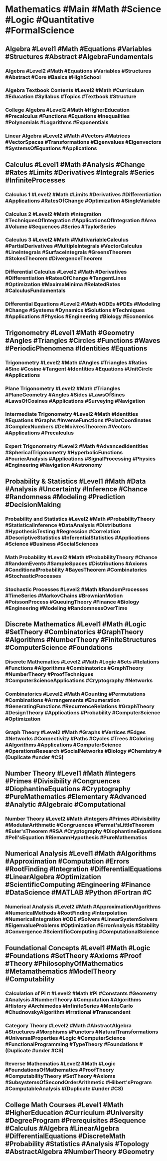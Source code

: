 # Mathematics #Main #Math #Science #Logic #Quantitative #FormalScience

## Algebra #Level1 #Math #Equations #Variables #Structures #Abstract #AlgebraFundamentals
### Algebra #Level2 #Math #Equations #Variables #Structures #Abstract #Core #Basics #HighSchool
### Algebra Textbook Contents #Level2 #Math #Curriculum #Education #Syllabus #Topics #Textbook #Structure
### College Algebra #Level2 #Math #HigherEducation #Precalculus #Functions #Equations #Inequalities #Polynomials #Logarithms #Exponentials
### Linear Algebra #Level2 #Math #Vectors #Matrices #VectorSpaces #Transformations #Eigenvalues #Eigenvectors #SystemsOfEquations #Applications

## Calculus #Level1 #Math #Analysis #Change #Rates #Limits #Derivatives #Integrals #Series #InfiniteProcesses
### Calculus 1 #Level2 #Math #Limits #Derivatives #Differentiation #Applications #RatesOfChange #Optimization #SingleVariable
### Calculus 2 #Level2 #Math #Integration #TechniquesOfIntegration #ApplicationsOfIntegration #Area #Volume #Sequences #Series #TaylorSeries
### Calculus 3 #Level2 #Math #MultivariableCalculus #PartialDerivatives #MultipleIntegrals #VectorCalculus #LineIntegrals #SurfaceIntegrals #GreensTheorem #StokesTheorem #DivergenceTheorem
### Differential Calculus #Level2 #Math #Derivatives #Differentiation #RatesOfChange #TangentLines #Optimization #MaximaMinima #RelatedRates #CalculusFundamentals
### Differential Equations #Level2 #Math #ODEs #PDEs #Modeling #Change #Systems #Dynamics #Solutions #Techniques #Applications #Physics #Engineering #Biology #Economics

## Trigonometry #Level1 #Math #Geometry #Angles #Triangles #Circles #Functions #Waves #PeriodicPhenomena #Identities #Equations
### Trigonometry #Level2 #Math #Angles #Triangles #Ratios #Sine #Cosine #Tangent #Identities #Equations #UnitCircle #Applications
### Plane Trigonometry #Level2 #Math #Triangles #PlaneGeometry #Angles #Sides #LawsOfSines #LawsOfCosines #Applications #Surveying #Navigation
### Intermediate Trigonometry #Level2 #Math #Identities #Equations #Graphs #InverseFunctions #PolarCoordinates #ComplexNumbers #DeMoivresTheorem #Vectors #Applications #Precalculus
### Expert Trigonometry #Level2 #Math #AdvancedIdentities #SphericalTrigonometry #HyperbolicFunctions #FourierAnalysis #Applications #SignalProcessing #Physics #Engineering #Navigation #Astronomy

## Probability & Statistics #Level1 #Math #Data #Analysis #Uncertainty #Inference #Chance #Randomness #Modeling #Prediction #DecisionMaking
### Probability and Statistics #Level2 #Math #ProbabilityTheory #StatisticalInference #DataAnalysis #Distributions #HypothesisTesting #Regression #Correlation #DescriptiveStatistics #InferentialStatistics #Applications #Science #Business #SocialSciences
### Math Probability #Level2 #Math #ProbabilityTheory #Chance #RandomEvents #SampleSpaces #Distributions #Axioms #ConditionalProbability #BayesTheorem #Combinatorics #StochasticProcesses
### Stochastic Processes #Level2 #Math #RandomProcesses #TimeSeries #MarkovChains #BrownianMotion #PoissonProcess #QueuingTheory #Finance #Biology #Engineering #Modeling #RandomnessOverTime

## Discrete Mathematics #Level1 #Math #Logic #SetTheory #Combinatorics #GraphTheory #Algorithms #NumberTheory #FiniteStructures #ComputerScience #Foundations
### Discrete Mathematics #Level2 #Math #Logic #Sets #Relations #Functions #Algorithms #Combinatorics #GraphTheory #NumberTheory #ProofTechniques #ComputerScienceApplications #Cryptography #Networks
### Combinatorics #Level2 #Math #Counting #Permutations #Combinations #Arrangements #Enumeration #GeneratingFunctions #RecurrenceRelations #GraphTheory #DesignTheory #Applications #Probability #ComputerScience #Optimization
### Graph Theory #Level2 #Math #Graphs #Vertices #Edges #Networks #Connectivity #Paths #Cycles #Trees #Coloring #Algorithms #Applications #ComputerScience #OperationsResearch #SocialNetworks #Biology #Chemistry #(Duplicate #under #CS)

## Number Theory #Level1 #Math #Integers #Primes #Divisibility #Congruences #DiophantineEquations #Cryptography #PureMathematics #Elementary #Advanced #Analytic #Algebraic #Computational
### Number Theory #Level2 #Math #Integers #Primes #Divisibility #ModularArithmetic #Congruences #Fermat'sLittleTheorem #Euler'sTheorem #RSA #Cryptography #DiophantineEquations #Pell'sEquation #RiemannHypothesis #PureMathematics

## Numerical Analysis #Level1 #Math #Algorithms #Approximation #Computation #Errors #RootFinding #Integration #DifferentialEquations #LinearAlgebra #Optimization #ScientificComputing #Engineering #Finance #DataScience #MATLAB #Python #Fortran #C
### Numerical Analysis #Level2 #Math #ApproximationAlgorithms #NumericalMethods #RootFinding #Interpolation #NumericalIntegration #ODE #Solvers #LinearSystemSolvers #EigenvalueProblems #Optimization #ErrorAnalysis #Stability #Convergence #ScientificComputing #ComputationalScience

## Foundational Concepts #Level1 #Math #Logic #Foundations #SetTheory #Axioms #Proof #Theory #PhilosophyOfMathematics #Metamathematics #ModelTheory #Computability
### Calculation of Pi π #Level2 #Math #Pi #Constants #Geometry #Analysis #NumberTheory #Computation #Algorithms #History #Archimedes #InfiniteSeries #MonteCarlo #ChudnovskyAlgorithm #Irrational #Transcendent
### Category Theory #Level2 #Math #AbstractAlgebra #Structures #Morphisms #Functors #NaturalTransformations #UniversalProperties #Logic #ComputerScience #FunctionalProgramming #TypeTheory #Foundations #(Duplicate #under #CS)
### Reverse Mathematics #Level2 #Math #Logic #FoundationsOfMathematics #ProofTheory #ComputabilityTheory #SetTheory #Axioms #SubsystemsOfSecondOrderArithmetic #Hilbert'sProgram #ComputableAnalysis #(Duplicate #under #CS)

## College Math Courses #Level1 #Math #HigherEducation #Curriculum #University #DegreeProgram #Prerequisites #Sequence #Calculus #Algebra #LinearAlgebra #DifferentialEquations #DiscreteMath #Probability #Statistics #Analysis #Topology #AbstractAlgebra #NumberTheory #Geometry

